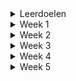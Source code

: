 <details>
<summary>Leerdoelen</summary>

### Samen coderen
> Ik kan me zo presenteren tegenover mijn teamgenoten dat mijn ideeën beter overgebracht worden. Hiermee verbeter ik mijn communicatie vaardigheden binnen een team.
Ik stem met het team de code-structuur en naming conventions etc af, zo kan ik beter effectief samenwerken met gedeelde code.
Aan het eind van de meesterproef heb ik code geschreven dat past bij de afspraken binnen het team en ik heb mijn Ideeën zo overgebracht dat het in overweging is gebracht door de andere teamgenoten.

### Expirimetele CSS
> Aan het eind van de Meesterproef heb ik actief geëxpirimenteerd met moderne CSS-functionaliteiten die ik tijdens de minor heb gezien zoals anchor-positioning, :has() en container queries.
Ik documenteer wat wel en niet heeft gewerkt om bewust beter te worden in CSS.

### Ideeën schetsen
> Ik wil leren om meerdere concepten en visuele uitwerkingen te maken voor het project. Door een aantal verschillende ideeën visueel te schetsen en/of prototypen per uitdaging, wil ik mijn proces onderbouwen en het uiteindelijke ontwerp beter kunnen beargumenteren. Zo kom ik tot een doordachter eindproduct en leer ik beter omgaan met ontwerp-iteraties.

</details>

<details>
<summary>Week 1</summary>

## Week 1
### debrief opdrachtgever
Aan het begin van deze week zijn wij de debrief gaan voorbereiden voor de opdrachtgever, hierbij hebben we een aantal vragen opgesteld. Tijdens de brief zelf zijn deze niet van teopassing gekomen aangezien de opdrachtgever al een duidelijk verhaal had gehouden over do opdracht. Hij heeft tijdens de debrief de keuze gegeven tussen twee opdrachten:

Opdracht 1: Ontwerp en bouw een ‘mirror’ van de huidige WordPress website van Framer Framed wat als doel heeft om de website zo toegankelijk mogelijk te maken.

Opdracht 2: Ontsluiting van het bestaande digitale archief van Framer Framed voor een specifieke doelgroep met specifieke eisen op het gebied van toegankelijkheid. 

Toen we terug kwamen van de debrief kwamen we er heel snel op uit om voor opdracht 2 te gaan aangezien opdracht 1 niet bij minor past. De opdrachtgever had opdracht 1 echter wel als prioriteit aangegeven dus we moesten deze week een argumentatie gaan vormen om duidelijk te maken dat opdracht 1 niet passend is als meesterproef.

Ons idee voor opdracht 2 was om een ontsluiting te maken van de huidige Framer-framed database gericht op toegankelijheid voor blind/slechtzienden die een screenreader en gebruikers die genoodzaakt zijn om alleen toetsenbord navigatie te gebruiken.

### conceptualiseren
vanuit het idee dat we opdracht 2 gaan uitvoeren heb ik samen met het team een aantal ideeën geschetst en een mindmap gemaakt om een beeld te krijgen van de opdracht. Ik heb zelf ook een aantal schetsen gemaakt van hoe de flows er uit zou kunnen zien.

<img src="https://github.com/user-attachments/assets/dc09bc18-8245-4bb1-9807-be98543ad74c" />

<img src="https://github.com/user-attachments/assets/0929e9ad-e15b-4e70-9a3f-cb632d5e0e3a" />

<img src="https://github.com/user-attachments/assets/1b00bdcc-ac97-44ed-8a4c-7397e53c2931" />

### database onderzoeken
Deze week ben ik ook begonnen met de database onderzoeken. Ik wou het voorelkaar krijgen om data op te halen en bruikbaar te maken. Ik kwam al gelijk een aantal obstakels tegen, namelijk:

* Er zitten img, iframe en video hard gecodeerd in de content van de database.
* We kunnen niet gemakkelijk bij afbeeldingen van relaties van een object.
* Het is nog niet duidelijk hoe we door de database kunnen navigeren om alle benodigde data voor ons ontwerp op te halen.

Om het eerste probleem op te lossen heb ik gebprobeerd de HTML code die in de cotnent staat te parsen en de elementen te filteren die we niet in het eindproduct willen hebben. Hiervoor heb ik de HTML parser NPM package gebruikt.
<details>
<summary>code elementen uit HTML halen</summary>

```js
function extractImages(htmlString) {
  const imgRegex = /<img[^>]+src="([^">]+)"[^>]*>/gi;
  const imgMatches = [];
  let match;

  // Verzamel alle <img> tags en hun src
  while ((match = imgRegex.exec(htmlString)) !== null) {
    imgMatches.push({
      tag: match[0],   // hele <img ...>
      src: match[1],   // alleen de src
    });
  }

  // Verwijder <img> tags uit de originele content
  const contentWithoutImages = htmlString.replace(imgRegex, '');

  return {
    content: contentWithoutImages.trim(),
    images: imgMatches.map(i => i.src),
  };
}

app
  .use(logger())
  .use('/', sirv('dist'))
  .listen(3000, () => console.log('Server available on http://localhost:3000'));

app.get('/', async (req, res) => {
  const allEvents = [];
  let year = 2005;
  const currentYear = new Date().getFullYear();

  while (year <= currentYear) {
    const url = `https://archive.framerframed.nl/api/get-by-year/${year}/0/200`;
    try {
      const response = await fetch(url);
      const json = await response.json();

      if (json.events && json.events.length > 0) {
        console.log(`Data gevonden voor ${year}`);

        for (const event of json.events) {
          const htmlContent = event.node.content_en || '';
          const root = parse(htmlContent);

          // img tags verzamelsen
          const imgElements = root.querySelectorAll('img');
          const imgSources = imgElements.map(img => img.getAttribute('src'));

          // img verwijder uit content
          imgElements.forEach(img => img.remove());

          // overgebleven content opslaan
          event.node.cleaned_content = root.toString().trim();
          event.node.extracted_images = imgSources;
        }

        allEvents.push(...json.events);
      } else {
        console.log(`Geen data voor ${year}`);
      }
    } catch (error) {
      console.error(`Fout bij ophalen van ${year}:`, error);
    }

    year++;
  }

  const types_nl = new Set();
  const types_en = new Set();
  allEvents.forEach(event => {
  if (event.node?.type_en) types_en.add(event.node.type_en);
  if (event.node?.type_nl) types_nl.add(event.node.type_nl);
  });
  console.log('Alle unieke types:', Array.from(types_nl));
  console.log('Alle unieke types engels:', Array.from(types_en));

  const html = await engine.renderFile('server/views/index.liquid', { allEvents });
  res.send(html);
});
```
</details>

</details>

<details>
<summary>Week 2</summary>

## Week 2

### Dynamisch menu voor statische pagina's
Nu we een idee hebben van wat we willen maken, ben ik begonnen aan het werken aan het ophalen van data en op de juiste plek te plaatsen. Aangezien we momenteel nog niet bij de nieuwe API kunnen die de ontwikkelaar van Framer Framed voor ons maakt heb ik besloten om een dynamisch menu te maken. 

De opdrachtgever heeft aangegeven dat hij graag de statische pagina's van de website die ze momenteel hebben bereikbaar zijn in ons product. Deze pagina's kan ik ophalen met de wordpress API. Deze API geeft id's terug, elke id heeft een link en geeft aan of het een child of parent is voor dropdowns. In de backend haal ik alle pagina's op en filter ik de pagina's die ik niet nodig heb zodat nieuwe statische pagina's automatisch in het menu komen. Ik zorg er ook voor dat de dropdowns dynamisch werken door de childs aan de juiste parents toe te voegen.

<details>
<summary>code dynamisch menu backend</summary>

```js
app.use(async (req, res, next) => {
  try {
    // Pagina-ID's die je wilt uitsluiten uit het menu
    const excludedPageIds = [
      49503, 46253, 45363, 42363, 42391, 42441, 42429, 42387, 42339,
      39909, 35525, 34841, 26211, 25435, 25413, 25323, 24671, 24665,
      25247, 23687, 23247, 22171, 21397, 20873, 20769, 20743, 20247,
      19967, 18555, 18553, 18551, 18549, 17573, 16866, 17081, 16742,
      16735, 15249, 11491, 10877, 10865, 10859, 10851, 10735, 8563,
      8013, 5495, 5483, 5419, 3955, 2668, 1482, 378, 258
    ];

    const response = await fetch('https://framerframed.nl/en/wp-json/wp/v2/pages?per_page=100');
    const allPages = await response.json();

    // Filter 
    const visiblePages = allPages.filter(page => !excludedPageIds.includes(page.id));

    // schildren en parent pages definieren
    const mainPages = visiblePages.filter(page => page.parent === 0);
    const subPages = visiblePages.filter(page => page.parent !== 0);

    // children aan parent toevoegen
    const menu = mainPages.map(parent => ({
      ...parent,
      children: subPages.filter(child => child.parent === parent.id),
    }));

    // Zet menu beschikbaar voor alle views
    res.locals.menu = menu;
  } catch (err) {
    console.error('Fout bij ophalen van menu:', err);
    res.locals.menu = [];
  }

  next();
});

app.get('/', async (req, res) => {
  const html = await renderTemplate('server/views/index.liquid', {title: 'Home'}, res);
  res.send(html);
});

const renderTemplate = async (template, data = {}, res = null) => {
  //menu toevoegen aan de data
  if (res && res.locals.menu) {
    data.menu = res.locals.menu;
  }
  return await engine.renderFile(template, data);
};
```
</details>

<details>
<summary>code dynamisch menu HTML</summary>

```html
<nav>
    <ul>
      {% for item in menu %}
        {% if item.children.size > 0 %}
          <li>
            <details>
              <summary>{{ item.title.rendered | strip_html }}</summary>
              <ul>
                {% for child in item.children %}
                  <li>
                    <a href="{{ child.link }}">{{ child.title.rendered | strip_html }}</a>
                  </li>
                {% endfor %}
              </ul>
            </details>
          </li>
        {% else %}
          <li>
            <a href="{{ item.link }}">{{ item.title.rendered | strip_html }}</a>
          </li>
        {% endif %}
      {% endfor %}
    </ul>
  </nav>
```
</details>

### Data ophalen voor detailpagina
Deze week heb ik ook geprobeerd content op te halen voor de detailpagina voor evenementen van Framer Framed. Elk object in de bibliograph database heeft een uuid, met dit id kan ik alle benodigde content en relaties van het object ophalen. vervolgens laat ik deze content zien met behulp van een liquid template. 

Om bij deze pagina te komen is er momenteel een lijst gemaakt die alle evenementen heeft van een bepaald jaar, deze linkt naar de juiste route voor elke uuid. 

<details>
<summary>code lijst van evenementen</summary>

```html
<ul>
  {% for e in event %}
    <li><a href="/event/{{ e.node.uuid }}">{{ e.node.title_nl }}</a></li>
  {% endfor %}
</ul>
```
</details>

<details>
<summary>code detailpagina content ophalen</summary>

```js
app.get('/event/:event', async (req, res) => {Add commentMore actions
  const uuid = req.params.event;

  try {
    // Haal de node-informatie op via UUID
    const url = `https://archive.framerframed.nl/api/node-by-id/${uuid}`;
    const response = await fetch(url);
    const json = await response.json();

    // Render met opgehaalde node
    return res.send(renderTemplate('server/views/detail.liquid', {
      title: json.node.title_nl || json.node.title_en || 'Event detail',
      event: json.node,
      assets: json.assets || [],
      relations: json.rels || []
    }));
  } catch (error) {
    console.error("Fout bij ophalen event:", error);
    return res.status(500).send('Fout bij ophalen eventgegevens.');
  }
});
```
</details>

<details>
<summary>code detailpagina liquid</summary>

```html
{% block content %}
{% if event.title_nl %}
  <h1>{{ event.title_nl }}</h1>
{% elsif event.title_en %}
  <h1>{{ event.title_en }}</h1>
{% else %}
  <h1>Event detail</h1>
{% endif %}

{% if event.content_nl %}
  <div>{{ event.content_nl }}</div>
{% else %}
  <div>{{ event.content_en }}</div>
{% endif %}Add commentMore actions

<p><strong>Start:</strong> {{ event.date_start }}</p>
<p><strong>Einde:</strong> {{ event.date_end }}</p>

<h2>Gerelateerde personen / relaties:</h2>
<ul>
  {% for rel in relations %}
    {% if rel.node.name %}
      <li>{{ rel.node.name }}</li>
    {% endif %}
  {% endfor %}
</ul>

{% endblock %}
```
</details>


Later deze week heb ik ervoor gezorgd dat de juist data in component werd gezet dat Mathijs heeft gemaakt. in `detail.liquid` wordt nu het component gerenderd:
```
{% render 'server/components/detailObject/detailObject.liquid', event: event, relations: relations %}
```
<details>
<summary>code data in component</summary>

```html
<section class="object">
        <div class="object-background">
            <time datetime="17-05-2024" class="year">17-05-2024</time>
        </div>
        <div class="object-container">
            {% if event.title_nl %}
            <h1 class="event">{{ event.title_nl }}</h1>
            {% elsif event.title_en %}
            <h1 class="event">{{ event.title_en }}</h1>
            {% else %}
            <h1 class="event">Event detail</h1>
            {% endif %}
            <ul>
                {% for rel in relations %}
                {% if rel.node.name %}
                <li>
                    <p class="person">{{ rel.node.name }}</p>
                </li>
                {% endif %}
                {% endfor %}
            </ul>
            {% if event.content_nl %}
            <div class="object-content">{{ event.content_nl }}</div>
            {% else %}
            <div class="object-content">{{ event.content_en }}</div>
            {% endif %}
    </section>
```
</details>

</details>

<details>
<summary>Week 3</summary>

## Week 3
### Kleuren
Ik ben er achter gekomen dat we als team veel verschillende kleuren gebruiken op de website die we op meerdere plekken gebruiken. momenteel is er geen plek waar deze gedefinieerd worden, daarom heb ik een bestand gemaakt waar alle custom variables voor kleuren in kunnen worden gezet.

<details>
<summary>colors.css</summary>

```css
body{
/* standaardkleuren */
  --color-text: #231f20;
  --color-background: #050100;

/* kleuren van de huisstijl, gebruik er 1 per keer */
  --color-accent1: #51C0E9;
  --color-accent2: #F7C3E5;
  --color-accent3: #BEC4E8;
  --color-accent4: #EEDE52;
  --color-accent5: #C7C1AC;
}
```
</details>

### Data ophalen voor relatie cards
Er is ook een component gemaakt dor Iris waarin een relaties word laten zien van hetgeen waarvan je op de detailpagina bent. Hiervoor heb ik ook de benodigde dat opgehaald wordt. Aangezien er verschillende soorten content in kan komen te zitten omdat een relatie veel verschillende soorten dingen kunnen zijn, heb ik ervoor gezorgd dat alle soorten content weergegeven kunnen worden. Naar de juiste pagina linken is nog niet gelukt.

<details>
<summary>code relatie component invullen</summary>

```html
<li>
  <section class="relation">
    {% if rel.node.guid and rel.node.name %}
      <a href="{{ rel.node.guid }}" class="event" target="_blank">
        {{ rel.node.name }}
      </a>
    {% else %}
      <p class="event">{{ rel.node.name }}</p>
    {% endif %}

    {% assign type = rel.node.type | downcase %}

    {% if rel.node.bio_nl %}
      <p>{{ rel.node.bio_nl | strip_html | truncate: 300 }}</p>
    {% endif %}
    {% if rel.node.bio_en %}
      <p>{{ rel.node.bio_en | strip_html | truncate: 300 }}</p>
    {% endif %}
    {% if rel.node.about_nl %}
      <p>{{ rel.node.about_nl | strip_html | truncate: 300 }}</p>
    {% endif %}
    {% if rel.node.about_en %}
      <p>{{ rel.node.about_en | strip_html | truncate: 300 }}</p>
    {% endif %}
    {% if rel.node.content_nl %}
      <p>{{ rel.node.content_nl | strip_html | truncate: 300 }}</p>
    {% endif %}
    {% if rel.node.content_en %}
      <p>{{ rel.node.content_en | strip_html | truncate: 300 }}</p>
    {% endif %}

    <ul class="relation-relation">
        {% if rel.rels and rel.rels.size > 0 %}
          {% for subrel in rel.rels %}
            <li>
              <p class="{{ subrel.type | downcase }} rel">{{ subrel.node.name }}</p>
            </li>
          {% endfor %}
        {% endif %}
    </ul>

    {% if rel.node.year %}
      <div class="hapje">
        <time class="year rel" datetime="{{ rel.node.year }}-01-01">
          {{ rel.node.year }}
        </time>
      </div>
    {% endif %}
  </section>
</li>
```
</details>

<details>
<summary>code data relatie component ophalen</summary>

```js
app.get('/event/:event', async (req, res) => {
  const uuid = req.params.event;

  try {
    // 1. Haal event data op
    const url = `https://archive.framerframed.nl/api/node-by-id/${uuid}`;
    const response = await fetch(url);
    const json = await response.json();

    const event = json.node;
    const assets = json.assets || [];
    const relations = json.rels || [];

    // 2. Voor elke relatie haal je ook de relaties van die relatie op
    const relationsWithSubs = await Promise.all(
      relations.map(async (rel) => {
        if (!rel.node?.uuid) return rel; // Geen uuid, gewoon terug

        try {
          const subUrl = `https://archive.framerframed.nl/api/node-by-id/${rel.node.uuid}`;
          const subResponse = await fetch(subUrl);
          const subJson = await subResponse.json();

          // Voeg de sub-relaties toe aan de huidige relatie
          return {
            ...rel,
            rels: subJson.rels || []
          };
        } catch (error) {
          console.error(`Fout bij ophalen sub-relaties van ${rel.node.uuid}:`, error);
          // fallback: return rel zonder subrels
          return {
            ...rel,
            rels: []
          };
        }
      })
    );

    // 3. Render de detailpagina met alles
    return res.send(renderTemplate('server/views/detail.liquid', {
      title: event.title_nl || event.title_en || 'Event detail',
      event,
      assets,
      relations: relationsWithSubs // relaties met subrelaties
    }));

  } catch (error) {
    console.error("Fout bij ophalen event:", error);
    return res.status(500).send('Fout bij ophalen eventgegevens.');
  }
});
```
</details>

### images in detailpagina
Ik heb er deze week ook voor gezorgd dat de assets die in de database staan word ingeladen als afbeelding bij de tekst. Dit heb ik gedaan door de asset die ik eerder al in de backend heb opgehaald mee te geven bij het renderen van het component: 

`{% render 'server/components/detailObject/detailObject.liquid', event: event, relations: relations, assets: assets %}`

<details>
<summary>code asset inladen in component</summary>

```html
<section class="object">
    <div class="object-container">
            {% if event.title_nl %}
            <h1 class="event tag">{{ event.title_nl }}</h1>
            {% elsif event.title_en %}
	@@ -11,16 +11,19 @@
                {% for rel in relations %}
                {% if rel.node.name %}
                <li>
                    {% render 'server/components/Rel-tag/relTag.liquid', rel: rel.node.name, class_name: rel.type %}
                </li>
                {% endif %}
                {% endfor %}
            </ul>
        {% if assets.size > 0 %}
            <img src="{{ assets[0].origin }}" alt="" />
        {% endif %}
        {% if event.content_nl %}
            <div class="object-content">{{ event.content_nl }}</div>
        {% else %}
            <div class="object-content">{{ event.content_en }}</div>
        {% endif %}
        <time datetime="17-05-2024" class="year tag">17-05-2024</time>
        </div>
</section>
```
</details>

### relatie component content laden
Momenteel wordt er met een lang if statement bepaald welke type data er op het relatie component wordt weergegeven. In mijn mening kan dit op een betere manier dan controleren of een bepaald type content beschikbaar is. Ik doe dit door het type op te halen dat de relatie is en op basis daarvan te bepalen welke content er geladen moet worden. Person hebben bijvoorbeeld een bio en evenement hebben content.

<details>
<summary>content inladen relatie component</summary>

```html
    {% assign type = rel.node.type | default: rel.node.type_en | default: rel.node.type_nl | downcase %}

    {% case type %}
      {% when "person" %}
        {% assign text = rel.node.bio_en | default: rel.node.bio_nl %}

      {% when "organisation" %}
        {% assign text = rel.node.about_en | default: rel.node.about_nl %}

      {% when "event" %}
      {% when "launch" %}
        {% assign text = rel.node.content_en | default: rel.node.content_nl %}
    {% endcase %}

    {% if text %}
      <p>{{ text | strip_html | truncate: 300 }}</p>
    {% endif %}
```
</details>

### subrelaties laden voor verschillende type objecten
We willen bij elke relatie ook relaties van de relatie laten zien. Aangezien de endpoint om relaties op te halen van personen anders is dan bij andere objecten heb ik een if statement gemaakt op basis van het type object van de primaire relatie. Als de relatie een persoon is gebruikt hij een andere endpoint om dat op te halen en geeft hij de juiste data terug en anders doet hij het met de gebruikelijke endpoint.

<details>
<summary>code subrelaties toevoegen</summary>

```js
app.get('/event/:event', async (req, res) => {
  const uuid = req.params.event;
  try {
    // 1. Haal event data op
    const url = `https://archive.framerframed.nl/api/node-by-id/${uuid}`;
    const response = await fetch(url);
    const json = await response.json();

    const event = json.node;
    const assets = json.assets || [];
    const relations = (json.rels || []).filter(rel => rel.type !== 'asset'); // filter assets weg

    // 2. Voor elke relatie haal subrelaties op (speciale route voor 'person')
    const relationsWithSubs = await Promise.all(
      relations.map(async (rel) => {
        if (!rel.node?.uuid) return rel;

        try {
          let subRels = [];

          if (rel.type == 'person') {
            // Speciaal pad voor personen
            const personUrl = `https://archive.framerframed.nl/api/rels-for/person/${rel.node.uuid}`;
            const personRes = await fetch(personUrl);
            const personJson = await personRes.json();

            // Gebruik alleen niet-asset sub-relaties
            subRels = (personJson.relations || []).filter(sub => sub.type !== 'asset');

            // Person-data zelf zit in personJson.person
            return {
              ...rel,
              node: personJson.person, // vervang met volledige person info
              rels: subRels
            };
          } else {
            // Standaard pad
            const subUrl = `https://archive.framerframed.nl/api/node-by-id/${rel.node.uuid}`;
            const subRes = await fetch(subUrl);
            const subJson = await subRes.json();

            subRels = (subJson.rels || []).filter(sub => sub.type !== 'asset');

            return {
              ...rel,
              rels: subRels
            };
          }
        } catch (error) {
          console.error(`Fout bij ophalen sub-relaties van ${rel.node.uuid}:`, error);
          return { ...rel, rels: [] };
        }
      })
    );

    // 3. Render de detailpagina
    return res.send(renderTemplate('server/views/detail.liquid', {
      title: event.title_nl || event.title_en || 'Event detail',
      event,
      assets,
      relations: relationsWithSubs
    }));
  } catch (error) {
    console.error("Fout bij ophalen event:", error);
    return res.status(500).send('Fout bij ophalen eventgegevens.');
  }
});
```
</details>

Omdat een persoon een naam heeft en geen titel zoals andere objecten, moet deze dus ook op deze manier worden doorgegeven naar de frontend. In liquid staat het zo dat als er geen naam is, dat er dan een titel komt te staan. ik heb hetzelfde ook toegepast op andere componenten die de titel of naam weergeven van een object/persoon.

<details>
<summary>code weergeven subrelaties</summary>

```html
<ul class="relation-relation">
  {% if rel.rels and rel.rels.size > 0 %}
    {% for subrel in rel.rels %}
      {% assign relNode = subrel.node | default: subrel.object %}
      {% assign title = relNode.title_en | default: relNode.title_nl %}
      {% if title == nil or title == "" %}
        {% assign displayText = relNode.name %}
      {% else %}
        {% assign displayText = title %}
      {% endif %}
      {% if displayText %}
        <li>
          <p class="{{ subrel.type | downcase }} rel">{{ displayText }}</p>
        </li>
      {% endif %}
    {% endfor %}
  {% endif %}
</ul>
```
</details>


</details>

<details>
<summary>Week 4</summary>

## Week 4
### code schoonmaken
Het begin van deze week heb ik vooral besteed aan kleine aanpassingen om de code op te schonen. Dit bevat bijvoorbeeld het verwijderen van onnodige comments en teamgenoten helpen met hun componenten. Dit bevat:

* Geholpen met de subrelaties in een `<details>` element stoppen.
* Een titel toegevoegd aan de lijst met relaties.
* Content anders inladen in relatie component, de juist soort content bij juiste soort object komt te staan.
* Relatie component linken naar juiste route voor events.
* Titel van events weergeven in liquid.
* juiste classes toevoegen aan elementen.


<details>
<summary>code subrelaties in details</summary>

```html
    {% if rel.rels and rel.rels.size > 0 %}Add commentMore actions
      <details class="skiplink rel">
        <summary>Laat {{ rel.rels.size }} relaties zien</summary>
        <ul class="relation-relation">
          {% for subrel in rel.rels %}
            {% assign relNode = subrel.node | default: subrel.object %}
            {% assign title = relNode.title_en | default: relNode.title_nl %}
            {% if title == nil or title == "" %}
              {% assign displayText = relNode.name %}
            {% else %}
              {% assign displayText = title %}
            {% endif %}
            {% if displayText %}
              <li>
                <p class="{{ subrel.type | downcase }} rel">{{ displayText }}</p>
              </li>
            {% endif %}
          {% endfor %}
        </ul>
      </details>
    {% endif %}
```
</details>

<details>
<summary>code relatie lijst titel</summary>

```html
{% layout "server/layouts/base.liquid" %}
{% block content %}
<div class="detail-container">
  {% render 'server/components/detail-object/detail-object.liquid', event: event, relations: relations, assets: assets %}
  <div>
    <h2>relaties:</h2>
    <ul>
    {% for rel in relations %}
        {% render 'server/components/relation/relation.liquid', rel: rel %}
    {% endfor %}
    </ul>
  </div>
</div>
{% endblock %}
```
</details>

<details>
<summary>code content in relaties</summary>

```html
    {% assign type = rel.node.type | default: rel.node.type_en | default: rel.node.type_nl | downcase %}
    {% assign text = "" %}

    {% if type == "person" %}
      {% assign text = rel.node.bio_en | default: rel.node.bio_nl %}
    {% elsif type == "organisation" or type == "collective" %}
      {% assign text = rel.node.about_en | default: rel.node.about_nl %}
    {% else %}
      {% assign text = rel.node.content_en | default: rel.node.content_nl %}
    {% endif %}

    {%- unless text -%}
      {%- assign text = rel.node.content_en | default: rel.node.content_nl -%}
    {%- endunless -%}
```
</details>

<details>
<summary>code relaties linken naar event</summary>

```html
    {% if rel.node.uuid and displayText %}
      <a href="/event/{{ rel.node.uuid }}" class="event">
        {{ displayText }}
      </a>
    {% else %}
      <p class="event">{{ displayText }}</p>
    {% endif %}
```
</details>

<details>
<summary>code event titel weergeven</summary>

```html
        {% assign title = event.title_en | default: event.title_nl %}
        {% if title == nil or title == "" %}
          {% assign EventTitle = event.name %}
        {% else %}
          {% assign EventTitle = title %}
        {% endif %}
        <h1 class="event tag">{{ EventTitle }}</h1>
```
</details>

### Person & organisation detailpagina
Momenteel hebben we alleen detailpagina's voor evenementen. Deze week heb ik de routes gemaakt om naar detailpagina's van personen en organisaties te gaan. Ik heb ook de liquid bestanden gemaakt om deze data te kunnen laten zien. Deze liquid bestanden zijn deel van het bestaande component dat al voor de events bestaat, dit component word in de views gezet die ik heb gemaakt voor elke type object. De views halen allemaal andere data op afhankelijk van welk type object de detailpagina van is.

<details>
<summary>code organisatie route</summary>

```js
app.get("/organisation/:uuid", async (req, res) => {
  const uuid = req.params.uuid;
  const url = `https://archive.framerframed.nl/api/rels-for/organisation/${uuid}`;

  try {
    const response = await fetch(url);
    const data = await response.json();
    const organisation = data.person; 
    const relations = (data.relations || []).filter(rel => rel.type !== "asset");

    return res.send(
      renderTemplate("server/views/organisation-detail.liquid", {
        title: organisation.name || "Organisation",
        organisation,
        relations,
      })
    );
  } catch (error) {
    console.error("Fout bij ophalen organisatie:", error);
    return res.status(500).send("Fout bij ophalen organisatiedata.");
  }
});
```
</details>

<details>
<summary>code organisatie view</summary>

```html
{% layout "server/layouts/base.liquid" %}

{% block content %}
<div class="detail-container">
  {% render 'server/components/detail-object/organisation-object.liquid', organisation: organisation, relations: relations %}
  <div>
    <h2>relaties:</h2>
    <ul>
      {% for rel in relations %}
        {% render 'server/components/relation/relation.liquid', rel: rel %}
      {% endfor %}
    </ul>
  </div>
</div>
{% endblock %}
```
</details>

<details>
<summary>code organisatie liquid</summary>

```html
<section class="object">
  <div class="object-container">
    <h1 class="event tag">{{ organisation.name }}</h1>
    {% if organisation.about_nl != "" %}
      <div class="object-content">{{ organisation.about_nl }}</div>
    {% elsif organisation.about_en %}
      <div class="object-content">{{ organisation.about_en }}</div>
    {% endif %}
    {% if organisation.created %}
      <div class="time-content hapje">
        <time class="year tag">{{ organisation.created | date: "%d-%m-%Y" }}</time>
      </div>
    {% endif %}
  </div>
</section>
```
</details>

<details>
<summary>code persoon route</summary>

```js
app.get("/person/:uuid", async (req, res) => {
  const uuid = req.params.uuid;
  const url = `https://archive.framerframed.nl/api/rels-for/person/${uuid}`;

  try {
    const response = await fetch(url);
    const data = await response.json();
    const person = data.person;
    const relations = (data.relations || []).filter(rel => rel.type !== "asset");

    return res.send(
      renderTemplate("server/views/person-detail.liquid", {
        title: person.name || "Person",
        person,
        relations,
      })
    );
  } catch (error) {
    console.error("Fout bij ophalen persoon:", error);
    return res.status(500).send("Fout bij ophalen persoonsgegevens.");
  }
});
```
</details>

<details>
<summary>code persoon view</summary>

```html
{% layout "server/layouts/base.liquid" %}

{% block content %}
<div class="detail-container">
  {% render 'server/components/detail-object/person-object.liquid', person: person, relations: relations %}
  <div>
    <h2>relaties:</h2>
    <ul>
      {% for rel in relations %}
        {% render 'server/components/relation/relation.liquid', rel: rel %}
      {% endfor %}
    </ul>
  </div>
</div>
{% endblock %}
```
</details>

<details>
<summary>code persoon liquid</summary>

```html
<section class="object">
  <div class="object-container">
    <h1 class="event tag">{{ person.name }}</h1>
    {% if person.bio_nl != "" %}
      <div class="object-content">{{ person.bio_nl }}</div>
    {% elsif person.bio_en %}
      <div class="object-content">{{ person.bio_en }}</div>
    {% endif %}
  </div>
</section>
```
</details>

### subrelaties op de nieuwe views voor personen en organisaties
Wat ik heb toegepast op de detaipagina voor events heb ik nu ook toegepast op de detailpagina van personen en organisaties om de relaties van relaties op te halen. Ik heb hierbij ook het relatie component aangepast zodat alle routes kloppen, je kan nu als gebruiker naar elke relatie gaan vanaf een detailpagina.

<details>
<summary>code relatie component met juiste routes</summary>

```html
<li>
  <section class="relation">
    {% assign title = rel.node.title_en | default: rel.node.title_nl %}
    {% if title == nil or title == "" %}
      {% assign displayText = rel.node.name %}
    {% else %}
      {% assign displayText = title %}
    {% endif %}

    {% assign rel_type = rel.type | downcase %}
    {% assign uuid = rel.node.uuid %}

    {% if displayText and uuid %}
      {% if rel_type == "person" %}
        <a href="/person/{{ uuid }}" class="event">{{ displayText }}</a>
      {% elsif rel_type == "organisation" %}
        <a href="/organisation/{{ uuid }}" class="event">{{ displayText }}</a>
      {% elsif rel_type == "event" %}
        <a href="/event/{{ uuid }}" class="event">{{ displayText }}</a>
      {% else %}
        <a href="/event/{{ uuid }}" class="organisation">{{ displayText }}</a>
      {% endif %}
    {% else %}
      <p class="event">{{ displayText }}</p>
    {% endif %}
    {% assign type = rel.node.type | default: rel.node.type_en | default: rel.node.type_nl | downcase %}
    {% assign text = "" %}
    {% if type == "person" %}
      {% assign text = rel.node.bio_en | default: rel.node.bio_nl %}
    {% elsif type == "organisation" or type == "collective" %}
      {% assign text = rel.node.about_en | default: rel.node.about_nl %}
    {% else %}
      {% assign text = rel.node.content_en | default: rel.node.content_nl %}
    {% endif %}
    {%- unless text -%}
      {%- assign text = rel.node.content_en | default: rel.node.content_nl -%}
    {%- endunless -%}
    {% if text %}
      <p>{{ text | strip_html | truncate: 300 }}</p>
    {% endif %}
    {% if rel.rels and rel.rels.size > 0 %}
      <details class="skiplink rel">
        <summary>Laat {{ rel.rels.size }} relaties zien</summary>
        <ul class="relation-relation">
          {% for subrel in rel.rels %}
            {% assign relNode = subrel.node | default: subrel.object %}
            {% assign title = relNode.title_en | default: relNode.title_nl %}
            {% if title == nil or title == "" %}
              {% assign displayText = relNode.name %}
            {% else %}
              {% assign displayText = title %}
            {% endif %}
            {% if displayText %}
              <li>
                <p class="{{ subrel.type | downcase }} rel">{{ displayText }}</p>
              </li>
            {% endif %}
          {% endfor %}
        </ul>
      </details>
```
</details>

<details>
<summary>code person route met subrelaties</summary>

```js
app.get("/person/:uuid", async (req, res) => {
  const uuid = req.params.uuid;

  try {
    // 1. Haal de persoon-relaties op (speciale API)
    const url = `https://archive.framerframed.nl/api/rels-for/person/${uuid}`;
    const response = await fetch(url);
    const json = await response.json();

    const person = json.person;
    const relations = (json.relations || []).filter((rel) => rel.type !== "asset");

    // 2. Haal sub-relaties op per relatie
    const relationsWithSubs = await Promise.all(
      relations.map(async (rel) => {
        const relNode = rel.node || rel.object;
        if (!relNode?.uuid) return rel;

        try {
          let subRels = [];

          if (rel.type === "person") {
            const personUrl = `https://archive.framerframed.nl/api/rels-for/person/${relNode.uuid}`;
            const personRes = await fetch(personUrl);
            const personJson = await personRes.json();

            subRels = (personJson.relations || []).filter((sub) => sub.type !== "asset");

            return {
              ...rel,
              node: personJson.person,
              rels: subRels,
            };
          } else {
            const subUrl = `https://archive.framerframed.nl/api/node-by-id/${relNode.uuid}`;
            const subRes = await fetch(subUrl);
            const subJson = await subRes.json();

            subRels = (subJson.rels || []).filter((sub) => sub.type !== "asset");

            return {
              ...rel,
              node: subJson.node,
              rels: subRels,
            };
          }
        } catch (error) {
          console.error(`Fout bij ophalen sub-relaties van ${relNode.uuid}:`, error);
          return { ...rel, rels: [] };
        }
      })
    );

    // 3. Render pagina
    return res.send(
      renderTemplate("server/views/person-detail.liquid", {
        title: person.name || "Persoon",
        person,
        relations: relationsWithSubs,
      })
    );
  } catch (error) {
    console.error("Fout bij ophalen persoon:", error);
    return res.status(500).send("Fout bij ophalen persoongegevens.");
  }
});
```
</details>

<details>
<summary>code person object component</summary>

```html
<section class="object">
  <div class="object-container">
    <h1 class="event tag">{{ person.name }}</h1>
      <ul>
        {% for rel in relations %}
          {% if rel.node.name %}
            <li>
              {% if rel.node.title_en != null and rel.node.title_en != ""  or if rel.node.title_nl != null and rel.node.title_nl != ""%}
                {% assign text = rel.node.title_en | default: rel.node.title_nl %}
              {% else %}
                {% assign text = rel.node.name %}
              {% endif %}
                {% render 'server/components/rel-tag/rel-tag.liquid', rel: text, class_name: rel.type %}
            </li>
          {% endif %}
        {% endfor %}
      </ul>
    {% if person.bio_nl != "" %}
      <div class="object-content">{{ person.bio_nl }}</div>
    {% elsif person.bio_en %}
      <div class="object-content">{{ person.bio_en }}</div>
    {% endif %}
  </div>
</section>
```
</details>

<details>
<summary>code organisation route met subrelaties</summary>

```js
app.get("/organisation/:uuid", async (req, res) => {
  const uuid = req.params.uuid;

  try {
    const url = `https://archive.framerframed.nl/api/rels-for/organisation/${uuid}`;
    const response = await fetch(url);
    const json = await response.json();

    const organisation = json.person || {}; // fallback
    const relations = (json.relations || []).filter((rel) => rel.type !== "asset");

    const relationsWithSubs = await Promise.all(
      relations.map(async (rel) => {
        const relNode = rel.node || rel.object;
        if (!relNode?.uuid) return rel;

        try {
          let subRels = [];

          if (rel.type === "person") {
            const personUrl = `https://archive.framerframed.nl/api/rels-for/person/${relNode.uuid}`;
            const personRes = await fetch(personUrl);
            const personJson = await personRes.json();

            subRels = (personJson.relations || []).filter((sub) => sub.type !== "asset");

            return {
              ...rel,
              node: personJson.person,
              rels: subRels,
            };
          } else {
            const subUrl = `https://archive.framerframed.nl/api/node-by-id/${relNode.uuid}`;
            const subRes = await fetch(subUrl);
            const subJson = await subRes.json();

            subRels = (subJson.rels || []).filter((sub) => sub.type !== "asset");

            return {
              ...rel,
              node: subJson.node,
              rels: subRels,
            };
          }
        } catch (error) {
          console.error(`Fout bij ophalen sub-relaties van ${relNode.uuid}:`, error);
          return { ...rel, rels: [] };
        }
      })
    );

    return res.send(
      renderTemplate("server/views/organisation-detail.liquid", {
        title: organisation.name || "Organisatie",
        organisation,
        relations: relationsWithSubs,
      })
    );
  } catch (error) {
    console.error("Fout bij ophalen organisatie:", error);
    return res.status(500).send("Fout bij ophalen organisatiegegevens.");
  }
});
```
</details>

<details>
<summary>code organisation object component</summary>

```html
<section class="object">
  <div class="object-container">
    <h1 class="event tag">{{ organisation.name }}</h1>
      <ul>
        {% for rel in relations %}
          {% if rel.node.name %}
            <li>
              {% if rel.node.title_en != null and rel.node.title_en != ""  or if rel.node.title_nl != null and rel.node.title_nl != ""%}
                {% assign text = rel.node.title_en | default: rel.node.title_nl %}
              {% else %}
                {% assign text = rel.node.name %}
              {% endif %}
                {% render 'server/components/rel-tag/rel-tag.liquid', rel: text, class_name: rel.type %}
            </li>
          {% endif %}
        {% endfor %}
      </ul>
    {% if organisation.about_nl != "" %}
      <div class="object-content">{{ organisation.about_nl }}</div>
    {% elsif organisation.about_en %}
      <div class="object-content">{{ organisation.about_en }}</div>
    {% endif %}
    {% if organisation.created %}
      <div class="time-content hapje">
        <time class="year tag">{{ organisation.created | date: "%d-%m-%Y" }}</time>
      </div>
    {% endif %}
  </div>
</section>
```
</details>

Ik ben er hier ok achter gekomen dat organisaties ook een apparte endpoint hebben om de subrelaties op te kunnen halen. Ik heb dit opgelost door in de backend ook te kijken naar wat voor type een relatie is, ik had dit al gedaan voor in het geval dat een relatie een persoon was dus de code was grotendeels hetzelfde:

<details>
<summary>code organisation subrelaties</summary>

```js
app.get("/event/:event", async (req, res) => {
  const uuid = req.params.event;

  try {
    const url = `https://archive.framerframed.nl/api/node-by-id/${uuid}`;
    const response = await fetch(url);
    const json = await response.json();

    const event = json.node;
    const assets = json.assets || [];
    const relations = (json.rels || []).filter((rel) => rel.type !== "asset");

    const relationsWithSubs = await Promise.all(
      relations.map(async (rel) => {
        if (!rel.node?.uuid) return rel;

        try {
          let subRels = [];

          if (rel.type === "person") {
            const personUrl = `https://archive.framerframed.nl/api/rels-for/person/${rel.node.uuid}`;
            const personRes = await fetch(personUrl);
            const personJson = await personRes.json();

            subRels = (personJson.relations || []).filter((sub) => sub.type !== "asset");

            return {
              ...rel,
              node: personJson.person,
              rels: subRels,
            };
          } else if (rel.type === "organisation") {
            const orgUrl = `https://archive.framerframed.nl/api/rels-for/organisation/${rel.node.uuid}`;
            const orgRes = await fetch(orgUrl);
            const orgJson = await orgRes.json();

            subRels = (orgJson.relations || []).filter((sub) => sub.type !== "asset");

            return {
              ...rel,
              node: orgJson.person, // Let op: key is 'person' ook bij organisatie API
              rels: subRels,
            };
          } else {
            const subUrl = `https://archive.framerframed.nl/api/node-by-id/${rel.node.uuid}`;
            const subRes = await fetch(subUrl);
            const subJson = await subRes.json();

            subRels = (subJson.rels || []).filter((sub) => sub.type !== "asset");

            return {
              ...rel,
              rels: subRels,
            };
          }
        } catch (error) {
          console.error(`Fout bij ophalen sub-relaties van ${rel.node.uuid}:`, error);
          return { ...rel, rels: [] };
        }
      })
    );

    return res.send(
      renderTemplate("server/views/detail.liquid", {
        title: event.title_nl || event.title_en || "Event detail",
        event,
        assets,
        relations: relationsWithSubs,
      })
    );
  } catch (error) {
    console.error("Fout bij ophalen event:", error);
    return res.status(500).send("Fout bij ophalen eventgegevens.");
  }
});
```
</details>

### Detailpagina layout
Om er voor te zorgen dat alle components goed op de detailpagina kwamen te staan heb ik de CSS geschreven voor de layout van de detailpagina.

<details>
<summary>code detailpage layout</summary>

```css
.detail-container {
  display: grid;
  grid-template-columns: 1.6fr 1fr;
  gap: 2rem;
}

.relaties-container{

  h2 {
  color: white;
  font-size: 3rem;
  }

  ul {
    display: flex;
    flex-direction: column;
    gap: 1rem;
    height: 85.7vh;
    overflow-y: scroll;

    scrollbar-width: thin;
    scrollbar-color: #F9F6EE black;
  }
}
```
</details>

</details>

<details>
<summary>Week 5</summary>

## Week 5
### Content scroller
Aangezien ik tijdens dit project nog weinig CSS heb geschreven terwijl ik dat wel wou doen heb ik er deze week voor gekozen om geen nieuwe features meer toe te voegen aan de backend. Toen ik vorige week bij CSS day was heb ik heel veel dingen gezien die ik wil uitproberen, dit bevat ook de content scroller die Adam argyle liet zien. Ik heb deze content scroller geprobeerd toe te passen op ons project.

<img src="https://github.com/user-attachments/assets/05303cc3-7b6c-4364-80ba-17319d68b090" />

De HTML structuur ziet er als volgt uit:
```HTML
            <section class="object-content scroll-root">
                <div class="scroll-viewport">
                    <div class="scroll-content">
                        {{ event.content_en }}
                    </div>
                </div>
            </section>
```
`Scroll-root` zorgt ervoor dat er een container om de scrollbar en de content zit en er dus padding tussen de scrollbar en de container gezet kant worden. Dit element word ook gebruikt om als anchor te gebruiken voor de knoppen die de scrollbar bedienen. `scroll-viewport` zit om de content en de daadwerkelijke scrollbar heen, de scrollbar valt buiten `scroll-content`. `scroll-viewport` is ook een container mochten elemanten die daar in zitten het nodig hebben.

In deze scroller zijn heel wat kleine affordances om feedback te geven op de interactie die de gebruiker heeft. Dit bevat verschillen in klein en scale op verschillende states en laten zien wanneer een knop niet beschikbaar is omdat je niet verder kan scrollen. hiervoor heb ik ook standaard styling van de scroller weggehaald omdat in sommige browsers, de scrollbar een outline krijgt als hij focus krijgt. In mijn geval zijn er genoeg andere affordances die het duidelijk maken dat de scrollbar gefocust is dus is deze outline weggehaald.

Om de scroller een light en darkmode te geven waarmee ik ook de kleuren van verschillende states kan veranderen heb ik `light-dark` gebruikt in een custom variable (`--theme`). Ik kan deze waarde dan bijvoorbeeld bij de hover state gebruiken in `color-mix` om op basis van de theme een ander kleure te krijgen voor de hover state. Een andere custom variable die ik heb aangemaakt is de `--space`. deze gebruik ikvoor margins en om de scrollbuttons te plaatsen.

Met gedachte dat er gebruikers zijn die niet veel tegen bewegend beeld kunnen, is er alleen `scroll-behavior: smooth;` als prefers-reduced-motion geen preference heeft.

Een klein trucje dat ik heb geleerd tijdens CSS dat is dat je met `#0000` een transparante kleur krijgt. In de code zie je ook `border-radius: 1e3px;` dit zorgt ervoor dat de border radius precies rond is en niet vreemde vormen krijgt als soms bij 50% gebeurd. Wat hier eigenlijk staat is 1000px(1 met 3 nullen).

Aangezien Firefox geen `-webkit` ondersteund voor de scrollbar, moet er voor firefox andere code geschreven worden met onder andere `scrollbar-color` onder `@supports (-moz-appearance: none)`. Het is helaas niet mogelijk om dit met @ supports te doen aangezien Chrome allebei ondersteund.

De scroller is ook goed te zien met forced color mode aan omdat alle elementen een border hebben. Hiervoor is ook appart een border aangemaakt in de thumb van de scrollbar zodat deze extra styling heeft in deze modus.

De `::scroll-button` heeft verschillende styling voor verschillende states om weer een laag affordance aan te bieden. Dit zorgt ook voor een leuke animatie wanneer er op de knop wordt gedrukt door `scale`. De buttons worden geplaats door midden van anchor positioning. De bovenste knop is geanchored aan de `scroll-root` maar is zelf ook een anchor om de ander knop aan te anchoren. Op deze manier blijft de onderste knop altijd op dezelfde locatie ten opzichte van de bovenste knop.

<details>
<summary>code scroller</summary>

```css
.scroll-root {
      --space: 1lh;
      --theme: light-dark(hsl(none none 40%), hsl(none none 80%));
      anchor-name: --scroll-root;
      border-radius: 10px;
      border: 1px solid var(--_theme);
      padding-inline-end: var(--space);

      > .scroll-viewport {
        container: --scrollport / size scroll-state;
        anchor-name: --scroll-viewport;
        height: 100%;
        overflow: hidden auto;
        overscroll-behavior-y: contain;

        @media (prefers-reduced-motion: no-preference) {
          scroll-behavior: smooth;
        }

        &:is(:focus-visible, :focus-within) {
          outline-offset: -2px;
          outline: none;
        }

        &::-webkit-scrollbar {
          width: 10px;
        }

        &::-webkit-scrollbar-track {
          background: color-mix(in srgb, var(--theme), #0000 80%);
          border-radius: 1e3px;
          background-clip: padding-box;
          margin-block: 1lh;
        }

        &::-webkit-scrollbar-thumb {
          background: color-mix(in srgb, var(--theme), #0000 25%);
          border-radius: 1e3px;
        }

        &:is(:focus-visible, :focus-within)::-webkit-scrollbar-thumb {
          background: var(--theme);
        }

        @media (forced-colors: active) {
          &::-webkit-scrollbar-thumb {
            border: 2px solid currentcolor;
          }
        }

        @media (hover) {
          &::-webkit-scrollbar {
            opacity: 0.5;
          }

          &::-webkit-scrollbar:hover {
            opacity: 1;
          }

          &:hover::-webkit-scrollbar-thumb {
            background: color-mix(in srgb, var(--theme), #0000 10%);
          }

          &::-webkit-scrollbar-thumb:hover {
            background: var(--theme);
          }
        }

        @supports (-moz-appearance: none) {
          scrollbar-width: thin;
          scrollbar-color: var(--theme) #0000;
          transition: scrollbar-color 0.3s ease;

          &:is(:focus-visible, :focus-within) {
            scrollbar-color: LinkText #0000;
          }

          @media (hover) {
            scrollbar-color: light-dark(#eee, #333) #0000;

            &:hover {
              scrollbar-color: var(--theme) #0000;
            }
          }
        }

        > .scroll-content {
          padding: var(--space);
        }

        @supports selector(::scroll-button(*)) {
          &::scroll-button(*) {
            position: fixed;
            appearance: none;
            background: none;
            -webkit-tap-highlight-color: transparent;
            border: 1px solid var(--theme);
            border-radius: 50%;
            aspect-ratio: 1;
            inline-size: 36px;

            transition: opacity 0.5s, scale 0.8s, background-color 0.2s;
          }

          &::scroll-button(*):not(:disabled):is(:hover, :focus-visible) {
            background: color-mix(in srgb, var(--theme), #0000 90%);
          }

          &::scroll-button(*):not(:disabled):active {
            scale: 80%;
          }

          &::scroll-button(*):disabled {
            opacity: 25%;
          }

          &::scroll-button(up) {
            content: "▲" / "Scroll up";

            position-area: inline-start span-block-start;
            position-anchor: --scroll-root;
            anchor-name: --scroll-buttondown;
            margin-inline-end: var(--space);
            margin-block-end: calc(3 * var(--space));
          }

          &::scroll-button(down) {
            content: "▼" / "Scroll down";

            position-anchor: --scroll-buttondown;
            position-area: block-end;
            margin-block-start: calc(var(--space) / 2);
          }
        }
      }
    }
```
</details>

Ik heb deze scrollbar later ook gebruikt voor de rechter kant van het scherm bij de detailpagina om te scrollen door de relaties heen. Hier heb ik geen knoppen toegevoegd en de container heeft bij deze scroller ook geen border omdat het meer een soort caroussel is.

### Kleine laatste fixes
de rest van deze week heb ik vooral kleine dingen gedaan die we nog af wilde maken voor de oplevering bij de opdrachtgever. Dit bevat:
* Main hoogte bepalen op basis van de hoogte van de header zodat er geen scroll is op de detailpagina.
* Grid leesbaarder maken voor het relatie component.
* Tags beter leesbaar maken door `font-size` op 1rem te zetten en iets meer padding om de letters beter te kunnen zien.
* Overal waar ik data in laadt, Engelse data de voorrang geven tot Nederlands aangezien er meer Engelse data beschikbaar is dn Nederlands.
* Layout en typografie responsive maken op de homepagina.

</details>